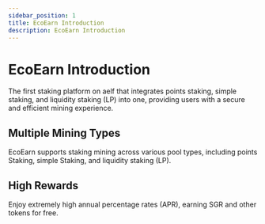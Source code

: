 ```yaml
---
sidebar_position: 1
title: EcoEarn Introduction
description: EcoEarn Introduction
---
```


# EcoEarn Introduction

The first staking platform on aelf that integrates points staking, simple staking, and liquidity staking (LP) into one, providing users with a secure and efficient mining experience.

## **Multiple Mining Types**

EcoEarn supports staking mining across various pool types, including points Staking, simple Staking, and liquidity staking (LP).

## **High Rewards**

Enjoy extremely high annual percentage rates (APR), earning SGR and other tokens for free.
